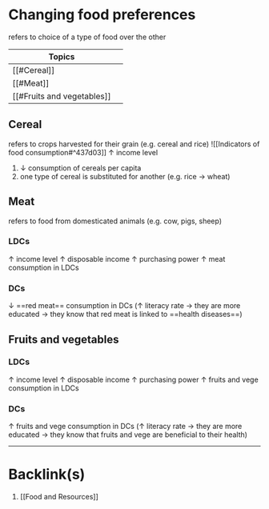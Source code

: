 # Changing food preferences
refers to choice of a type of food over the other

| Topics                     |     |
| -------------------------- | --- |
| [[#Cereal]]                |     |
| [[#Meat]]                  |     |
| [[#Fruits and vegetables]] |     |
## Cereal
refers to crops harvested for their grain (e.g. cereal and rice)
![[Indicators of food consumption#^437d03]]
$\uparrow$ income level
1. $\downarrow$ consumption of cereals per capita
2. one type of cereal is substituted for another (e.g. rice $\rightarrow$ wheat)
## Meat
refers to food from domesticated animals (e.g. cow, pigs, sheep)
### LDCs
$\uparrow$ income level
$\uparrow$ disposable income
$\uparrow$ purchasing power
$\uparrow$ meat consumption in LDCs
### DCs
$\downarrow$ ==red meat== consumption in DCs
($\uparrow$ literacy rate $\rightarrow$ they are more educated $\rightarrow$ they know that red meat is linked to ==health diseases==)
## Fruits and vegetables
### LDCs
$\uparrow$ income level
$\uparrow$ disposable income
$\uparrow$ purchasing power
$\uparrow$ fruits and vege consumption in LDCs
### DCs
$\uparrow$ fruits and vege consumption in DCs
($\uparrow$ literacy rate $\rightarrow$ they are more educated $\rightarrow$ they know that fruits and vege are beneficial to their health)

---
# Backlink(s)
1. [[Food and Resources]]